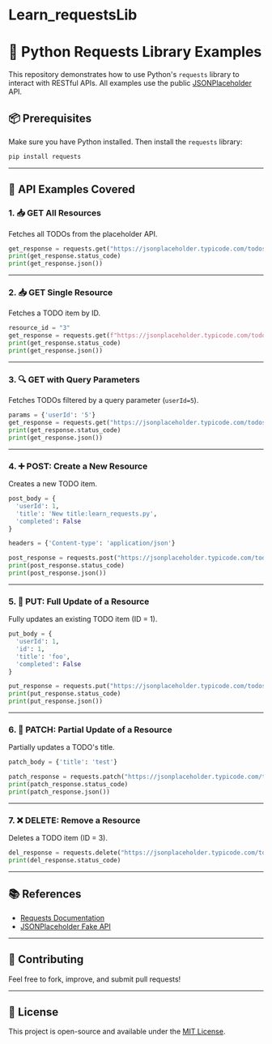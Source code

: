# Learn_requestsLib


# 🐍 Python Requests Library Examples

This repository demonstrates how to use Python's `requests` library to interact with RESTful APIs. All examples use the public [JSONPlaceholder](https://jsonplaceholder.typicode.com/) API.

## 📦 Prerequisites

Make sure you have Python installed. Then install the `requests` library:

```bash
pip install requests
```

---

## 🧪 API Examples Covered

### 1. 📥 GET All Resources
Fetches all TODOs from the placeholder API.

```python
get_response = requests.get("https://jsonplaceholder.typicode.com/todos")
print(get_response.status_code)
print(get_response.json())
```

---

### 2. 📥 GET Single Resource
Fetches a TODO item by ID.

```python
resource_id = "3"
get_response = requests.get(f"https://jsonplaceholder.typicode.com/todos/{resource_id}")
print(get_response.status_code)
print(get_response.json())
```

---

### 3. 🔍 GET with Query Parameters
Fetches TODOs filtered by a query parameter (`userId=5`).

```python
params = {'userId': '5'}
get_response = requests.get("https://jsonplaceholder.typicode.com/todos", params=params)
print(get_response.status_code)
print(get_response.json())
```

---

### 4. ➕ POST: Create a New Resource
Creates a new TODO item.

```python
post_body = {
  'userId': 1,
  'title': 'New title:learn_requests.py',
  'completed': False
}

headers = {'Content-type': 'application/json'}

post_response = requests.post("https://jsonplaceholder.typicode.com/todos", json=post_body, headers=headers)
print(post_response.status_code)
print(post_response.json())
```

---

### 5. 📝 PUT: Full Update of a Resource
Fully updates an existing TODO item (ID = 1).

```python
put_body = {
  'userId': 1,
  'id': 1,
  'title': 'foo',
  'completed': False
}

put_response = requests.put("https://jsonplaceholder.typicode.com/todos/1", json=put_body, headers=headers)
print(put_response.status_code)
print(put_response.json())
```

---

### 6. 🔧 PATCH: Partial Update of a Resource
Partially updates a TODO's title.

```python
patch_body = {'title': 'test'}

patch_response = requests.patch("https://jsonplaceholder.typicode.com/todos/1", json=patch_body, headers=headers)
print(patch_response.status_code)
print(patch_response.json())
```

---

### 7. ❌ DELETE: Remove a Resource
Deletes a TODO item (ID = 3).

```python
del_response = requests.delete("https://jsonplaceholder.typicode.com/todos/3")
print(del_response.status_code)
```

---

## 📚 References

- [Requests Documentation](https://requests.readthedocs.io/en/latest/)
- [JSONPlaceholder Fake API](https://jsonplaceholder.typicode.com/)

---

## 🙌 Contributing

Feel free to fork, improve, and submit pull requests!

---

## 📜 License

This project is open-source and available under the [MIT License](LICENSE).
